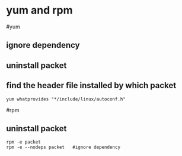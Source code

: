 yum and rpm
==================================
#yum
## ignore dependency

## uninstall packet

## find the header file installed by which packet
```
yum whatprovides "*/include/linux/autoconf.h"
```

#rpm 
## uninstall packet
```
rpm -e packet
rpm -e --nodeps packet   #ignore dependency
```



